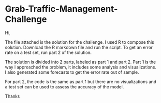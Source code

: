 # Grab-Traffic-Management-Challenge

Hi,

The file attached is the solution for the challenge. I used R to compose this solution. Download the R markdown file and run the script. To get an error rate on a test set, run part 2 of the solution.

The solution is divided into 2 parts, labeled as part 1 and part 2. Part 1 is the way I approached the problem, it includes some analysis and visualizations. I also generated some forecasts to get the error rate out of sample.

For part 2, the code is the same as part 1 but there are no visualizations and a test set can be used to assess the accuracy of the model.  

Thanks
